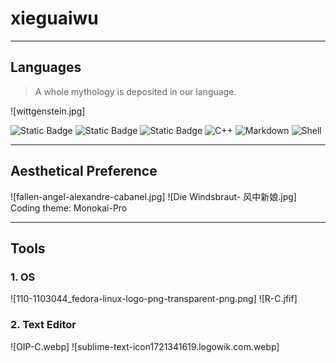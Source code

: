 # xieguaiwu
---

## Languages
> A whole mythology is deposited in our language.

![wittgenstein.jpg]

![Static Badge](https://img.shields.io/badge/Chinese)
![Static Badge](https://img.shields.io/badge/English)
![Static Badge](https://img.shields.io/badge/Deutsche)
![C++](https://img.shields.io/badge/C%2B%2B-f34b7d?style=flat&logo=cplusplus&logoColor=white)
![Markdown](https://img.shields.io/badge/Markdown-000000?style=flat&logo=markdown&logoColor=white)
![Shell](https://img.shields.io/badge/Shell-89E051?style=flat&logo=shell&logoColor=black)

---

## Aesthetical Preference

![fallen-angel-alexandre-cabanel.jpg]
![Die Windsbraut- 风中新娘.jpg]
Coding theme: Monokai-Pro

---

## Tools
### 1. OS
![110-1103044_fedora-linux-logo-png-transparent-png.png]
![R-C.jfif]
### 2. Text Editor
![OIP-C.webp]
![sublime-text-icon1721341619.logowik.com.webp]

<!--
**xieguaiwu/xieguaiwu** is a ✨ _special_ ✨ repository because its `README.md` (this file) appears on your GitHub profile.
